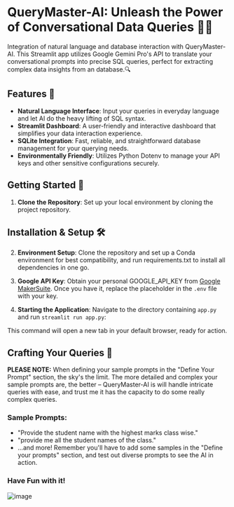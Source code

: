 # QueryMaster-AI: Unleash the Power of Conversational Data Queries 🤖🧠

Integration of natural language and database interaction with QueryMaster-AI. This Streamlit app utilizes Google Gemini Pro's API to translate your conversational prompts into precise SQL queries, perfect for extracting complex data insights from an database.🔍

## Features 🌟

- **Natural Language Interface**: Input your queries in everyday language and let AI do the heavy lifting of SQL syntax.
- **Streamlit Dashboard**: A user-friendly and interactive dashboard that simplifies your data interaction experience.
- **SQLite Integration**: Fast, reliable, and straightforward database management for your querying needs.
- **Environmentally Friendly**: Utilizes Python Dotenv to manage your API keys and other sensitive configurations securely.

## Getting Started 🚀

1. **Clone the Repository**: Set up your local environment by cloning the project repository.

## Installation & Setup 🛠️

2. **Environment Setup**: Clone the repository and set up a Conda environment for best compatibility, and run requirements.txt to install all dependencies in one go.

3. **Google API Key**: Obtain your personal GOOGLE_API_KEY from [Google MakerSuite](https://makersuite.google.com/app/apikey). Once you have it, replace the placeholder in the `.env` file with your key.

4. **Starting the Application**: Navigate to the directory containing `app.py` and run `streamlit run app.py`:

This command will open a new tab in your default browser, ready for action.

## Crafting Your Queries 🎨

**PLEASE NOTE:** When defining your sample prompts in the "Define Your Prompt" section, the sky's the limit. The more detailed and complex your sample prompts are, the better – QueryMaster-AI is will handle intricate queries with ease, and trust me it has the capacity to do some really complex queries.

### Sample Prompts:

- "Provide the student name with the highest marks class wise."
- "provide me all the student names of the class."
- ...and more! Remember you'll have to add some samples in the "Define your prompts" section, 
and test out diverse prompts to see the AI in action.

### Have Fun with it!

![image](https://github.com/suhaskm-neu/QueryMaster-AI/assets/145060299/138900ae-2811-43c0-af22-7d2bd325afae)
